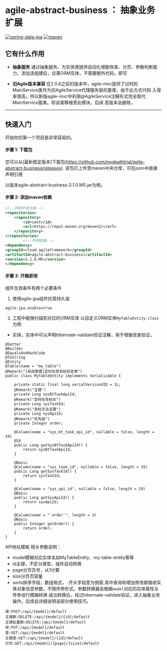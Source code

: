 # agile-abstract-business ： 抽象业务扩展

[![spring-data-jpa](https://img.shields.io/badge/Spring--data--jpa-LATEST-green)](https://img.shields.io/badge/Spring--data--jpa-LATEST-green)
[![maven](https://img.shields.io/badge/build-maven-green)](https://img.shields.io/badge/build-maven-green)

## 它有什么作用

* **抽象服务**
  通过抽象服务，为实体类提供自动化增删改查、分页、参数判断能力，添加该组建后，仅需ORM实体，不需要额外代码，即可

* **旧Agile版本兼容**
  在2.0.6之前的版本中，agile-mvc提供了过时的MainService类作为旧AgileService代理服务层的基类，由于此方式代码
  入侵率很高，所以新版agile-mvc中利用@AgileService注解形式完全取代MainService基类。将该类移植至此模块，后续 高版本会删除。

-------

## 快速入门

开始你的第一个项目是非常容易的。

#### 步骤 1: 下载包

您可以从[最新稳定版本]下载包(https://github.com/mydeathtrial/agile-abstract-business/releases).
该包已上传至maven中央仓库，可在pom中直接声明引用

以版本agile-abstract-business-2.1.0.M5.jar为例。

#### 步骤 2: 添加maven依赖

```xml
<!--声明中央仓库-->
<repositories>
    <repository>
        <id>cent</id>
        <url>https://repo1.maven.org/maven2/</url>
    </repository>
</repositories>
        <!--声明依赖-->
<dependency>
<groupId>cloud.agileframework</groupId>
<artifactId>agile-abstract-business</artifactId>
<version>2.1.0.M5</version>
</dependency>
```

#### 步骤 3: 开箱即用

组件生效条件有两个必要条件

1. 使用agile-jpa组件托管持久层

```properties
agile.jpa.enable=true
```

2. 工程中能够扫描到对应的ORM实体 以自定义ORM实体`MyTableEntity.class`为例

+ 实体，实体中可以声明hibernate-validate验证注解，用于增删改查验证，

```
@Setter
@Builder
@EqualsAndHashCode
@ToString
@Entity
@Table(name = "my_table")
@Remark("[系统管理]定时任务目标任务表")
public class MyTableEntity implements Serializable {

    private static final long serialVersionUID = 1L;
    @Remark("主键")
    private Long sysBtTaskApiId;
    @Remark("定时任务标志")
    private Long sysTaskId;
    @Remark("目标方法主键")
    private Long sysApiId;
    @Remark("优先级")
    private Integer order;

    @Column(name = "sys_bt_task_api_id", nullable = false, length = 19)
    @Id
    public Long getSysBtTaskApiId() {
        return sysBtTaskApiId;
    }

    @Basic
    @Column(name = "sys_task_id", nullable = false, length = 19)
    public Long getSysTaskId() {
        return sysTaskId;
    }

    @Column(name = "sys_api_id", nullable = false, length = 19)
    @Basic
    public Long getSysApiId() {
        return sysApiId;
    }

    @Column(name = "`order`", length = 3)
    @Basic
    public Integer getOrder() {
        return order;
    }
}

```

API地址模板 相关参数说明：

+ model模糊对应实体名如MyTableEntity、my-table-entity等等
+ id主键，不区分类型，组件自动转换
+ page分页页号，从1计算
+ size分页页容量
+ sorts排序字段，数组格式，`-`开头字段意为倒叙
  其中查询和增加修改都接收实体对象信息参数，不限传参形式，参数转换器会根据`model`对应的实体属性与传参进行模糊转换
  成功转换后，经过hibernate-validate验证，进入抽象业务操作。后续会详细说明该部分使用技巧。

```
增:POST:/api/{model}/default
主键删:DELETE:/api/{model}/{id}/default
主键批量删:DELETE:/api/{model}/default
改:PUT:/api/{model}/default
查:GET:/api/{model}/default
主键查:GET:/api/{model}/{id}/default
分页:GET:/api/{model}/{page}/{size}/default
```